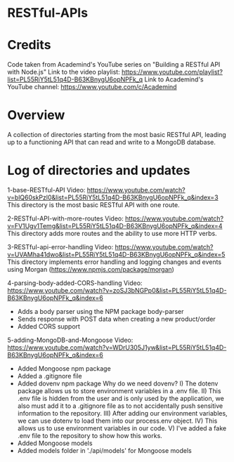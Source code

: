 # RESTful-APIs
# Credits
Code taken from Academind's YouTube series on "Building a RESTful API with Node.js"
Link to the video playlist: https://www.youtube.com/playlist?list=PL55RiY5tL51q4D-B63KBnygU6opNPFk_q
Link to Academind's YouTube channel: https://www.youtube.com/c/Academind

# Overview
A collection of directories starting from the most basic RESTful API, leading up to a functioning API that can read and write to a MongoDB database.

# Log of directories and updates
1-base-RESTful-API
Video: https://www.youtube.com/watch?v=blQ60skPzl0&list=PL55RiY5tL51q4D-B63KBnygU6opNPFk_q&index=3
This directory is the most basic RESTful API with one route.

2-RESTful-API-with-more-routes
Video: https://www.youtube.com/watch?v=FV1Ugv1Temg&list=PL55RiY5tL51q4D-B63KBnygU6opNPFk_q&index=4
This directory adds more routes and the ability to use more HTTP verbs.

3-RESTful-api-error-handling
Video: https://www.youtube.com/watch?v=UVAMha41dwo&list=PL55RiY5tL51q4D-B63KBnygU6opNPFk_q&index=5
This directory implements error handling and logging changes and events using Morgan (https://www.npmjs.com/package/morgan)

4-parsing-body-added-CORS-handling
Video: https://www.youtube.com/watch?v=zoSJ3bNGPp0&list=PL55RiY5tL51q4D-B63KBnygU6opNPFk_q&index=6
- Adds a body parser using the NPM package body-parser
- Sends response with POST data when creating a new product/order
- Added CORS support

5-adding-MongoDB-and-Mongoose
Video: https://www.youtube.com/watch?v=WDrU305J1yw&list=PL55RiY5tL51q4D-B63KBnygU6opNPFk_q&index=6
- Added Mongoose npm package
- Added a .gitignore file
- Added dovenv npm package
  Why do we need dovenv?
    I) The dotenv package allows us to store environment variables in a .env file.
    II) This .env file is hidden from the user and is only used by the application, we also must add it to a .gitignore file as to not accidentally push sensitive information to the repository.
    III) After adding our environment variables, we can use dotenv to load them into our process.env object. 
    IV) This allows us to use environment variables in our code.
    V) I've added a fake .env file to the repository to show how this works.
- Added Mongoose models
- Added models folder in './api/models' for Mongoose models